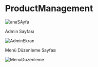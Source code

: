 # ProductManagement

![anaSAyfa](https://user-images.githubusercontent.com/32361405/72669793-1c4b3000-3a47-11ea-927c-ce7b4666fabb.png)

Admin Sayfası

![AdminEkran](https://user-images.githubusercontent.com/32361405/72669801-3127c380-3a47-11ea-86cb-5b060011d93b.png)

Menü Düzenleme Sayfası

![MenuDuzenleme](https://user-images.githubusercontent.com/32361405/72669808-43096680-3a47-11ea-888b-29202bd04c56.png)
